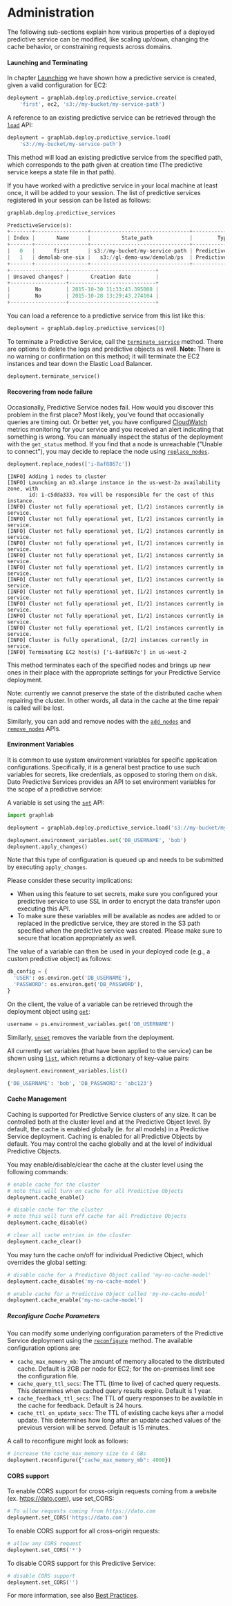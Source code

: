 <script src="../dato/js/recview.js"></script>
# Administration

The following sub-sections explain how various properties of a deployed predictive service can be modified, like scaling up/down, changing the cache behavior, or constraining requests across domains.

#### Launching and Terminating

In chapter [Launching](pred-launching.md) we have shown how a predictive service is created, given a valid configuration for EC2:

```python
deployment = graphlab.deploy.predictive_service.create(
    'first', ec2, 's3://my-bucket/my-service-path')
```

A reference to an existing predictive service can be retrieved through the [`load`](https://dato.com/products/create/docs/generated/graphlab.deploy.predictive_service.load.html) API:

```python
deployment = graphlab.deploy.predictive_service.load(
    's3://my-bucket/my-service-path')
```

This method will load an existing predictive service from the specified path, which corresponds to the path given at creation time (The predictive service keeps a state file in that path).

If you have worked with a predictive service in your local machine at least once, it will be added to your session. The list of predictive services registered in your session  can be listed as follows:

```python
graphlab.deploy.predictive_services
```

```python
PredictiveService(s):
+-------+-----------------+--------------------------------+-------------------+
| Index |       Name      |          State_path            |        Type       |
+-------+-----------------+--------------------------------+-------------------+
|   0   |      first      | s3://my-bucket/my-service-path | PredictiveService |
|   1   | demolab-one-six |   s3://gl-demo-usw/demolab/ps  | PredictiveService |
+-------+-----------------+--------------------------------+-------------------+
+------------------+----------------------------+
| Unsaved changes? |       Creation date        |
+------------------+----------------------------+
|        No        | 2015-10-30 11:33:43.395008 |
|        No        | 2015-10-28 13:29:43.274104 |
+------------------+----------------------------+
```

You can load a reference to a predictive service from this list like this:

```python
deployment = graphlab.deploy.predictive_services[0]
```

To terminate a Predictive Service, call the [`terminate_service`](https://dato.com/products/create/docs/generated/graphlab.deploy.PredictiveService.terminate_service.html) method. There are options to delete the logs and predictive objects as well. **Note:** There is no warning or confirmation on this method; it will terminate the EC2 instances and tear down the Elastic Load Balancer.

```python
deployment.terminate_service()
```

#### Recovering from node failure

Occasionally, Predictive Service nodes fail. How would you discover this problem in the first place? Most likely, you’ve found that occasionally queries are timing out. Or better yet, you have configured [CloudWatch](http://aws.amazon.com/cloudwatch/) metrics monitoring for your service and you received an alert indicating that something is wrong. You can manually inspect the status of the deployment with the `get_status` method. If you find that a node is unreachable ("Unable to connect"), you may decide to replace the node using [`replace_nodes`](https://dato.com/products/create/docs/generated/graphlab.deploy.PredictiveService.replace_nodes.html).

```python
deployment.replace_nodes(['i-8af8867c'])
```

```
[INFO] Adding 1 nodes to cluster
[INFO] Launching an m3.xlarge instance in the us-west-2a availability zone, with
       id: i-c5dda333. You will be responsible for the cost of this instance.
[INFO] Cluster not fully operational yet, [1/2] instances currently in service.
[INFO] Cluster not fully operational yet, [1/2] instances currently in service.
[INFO] Cluster not fully operational yet, [1/2] instances currently in service.
[INFO] Cluster not fully operational yet, [1/2] instances currently in service.
[INFO] Cluster not fully operational yet, [1/2] instances currently in service.
[INFO] Cluster not fully operational yet, [1/2] instances currently in service.
[INFO] Cluster not fully operational yet, [1/2] instances currently in service.
[INFO] Cluster not fully operational yet, [1/2] instances currently in service.
[INFO] Cluster not fully operational yet, [1/2] instances currently in service.
[INFO] Cluster not fully operational yet, [1/2] instances currently in service.
[INFO] Cluster not fully operational yet, [1/2] instances currently in service.
[INFO] Cluster is fully operational, [2/2] instances currently in service.
[INFO] Terminating EC2 host(s) ['i-8af8867c'] in us-west-2
```

This method terminates each of the specified nodes and brings up new ones in their place with the appropriate settings for your Predictive Service deployment.

Note: currently we cannot preserve the state of the distributed cache when repairing the cluster. In other words, all data in the cache at the time repair is called will be lost.

Similarly, you can add and remove nodes with the [`add_nodes`](https://dato.com/products/create/docs/generated/graphlab.deploy.PredictiveService.add_nodes.html) and [`remove_nodes`](https://dato.com/products/create/docs/generated/graphlab.deploy.PredictiveService.remove_nodes.html) APIs.

#### Environment Variables

It is common to use system environment variables for specific application configurations. Specifically, it is a general best practice to use such variables for secrets, like credentials, as opposed to storing them on disk. Dato Predictive Services provides an API to set environment variables for the scope of a predictive service:

A variable is set using the [`set`](https://dato.com/products/create/docs/generated/graphlab.deploy.PredictiveService.environment_variables.set.html) API:

```python
import graphlab

deployment = graphlab.deploy.predictive_service.load('s3://my-bucket/my-service-path')

deployment.environment_variables.set('DB_USERNAME', 'bob')
deployment.apply_changes()
```

Note that this type of configuration is queued up and needs to be submitted by executing `apply_changes`.

Please consider these security implications:
* When using this feature to set secrets, make sure you configured your predictive service to use SSL in order to encrypt the data transfer upon executing this API.
* To make sure these variables will be available as nodes are added to or replaced in the predictive service, they are stored in the S3 path specified when the predictive service was created. Please make sure to secure that location appropriately as well.

The value of a variable can then be used in your deployed code (e.g., a custom predictive object) as follows:

```python
db_config = {
  'USER': os.environ.get('DB_USERNAME'),
  'PASSWORD': os.environ.get('DB_PASSWORD'),
}
```

On the client, the value of a variable can be retrieved through the deployment object using [`get`](https://dato.com/products/create/docs/generated/graphlab.deploy.PredictiveService.environment_variables.get.html):

```python
username = ps.environment_variables.get('DB_USERNAME')
```

Similarly, [`unset`](https://dato.com/products/create/docs/generated/graphlab.deploy.PredictiveService.environment_variables.unset.html) removes the variable from the deployment.

All currently set variables (that have been applied to the service) can be shown using [`list`](https://dato.com/products/create/docs/generated/graphlab.deploy.PredictiveService.environment_variables.list.html), which returns a dictionary of key-value pairs:

```python
deployment.environment_variables.list()
```

```python
{'DB_USERNAME': 'bob', 'DB_PASSWORD': 'abc123'}
```

#### Cache Management

Caching is supported for Predictive Service clusters of any size. It can be controlled both at the cluster level and at the Predictive Object level. By default, the cache is enabled globally (ie. for all models) in a Predictive Service deployment. Caching is enabled for all Predictive Objects by default. You may control the cache globally and at the level of individual Predictive Objects.

You may enable/disable/clear the cache at the cluster level using the following commands:

```python
# enable cache for the cluster
# note this will turn on cache for all Predictive Objects
deployment.cache_enable()

# disable cache for the cluster
# note this will turn off cache for all Predictive Objects
deployment.cache_disable()

# clear all cache entries in the cluster
deployment.cache_clear()
```

You may turn the cache on/off for individual Predictive Object, which overrides the global setting:

```python
# disable cache for a Predictive Object called 'my-no-cache-model'
deployment.cache_disable('my-no-cache-model')

# enable cache for a Predictive Object called 'my-no-cache-model'
deployment.cache_enable('my-no-cache-model')
```

##### Reconfigure Cache Parameters

You can modify some underlying configuration parameters of the Predictive Service deployment using the [`reconfigure`](https://dato.com/products/create/docs/generated/graphlab.deploy.PredictiveService.reconfigure.html) method. The available configuration options are:

- `cache_max_memory_mb`: The amount of memory allocated to the distributed cache. Default is 2GB per node for EC2; for the on-premises limit see the configuration file.
- `cache_query_ttl_secs`: The TTL (time to live) of cached query requests. This determines when cached query results expire. Default is 1 year.
- `cache_feedback_ttl_secs`: The TTL of query responses to be available in the cache for feedback. Default is 24 hours.
- `cache_ttl_on_update_secs`: The TTL of existing cache keys after a model update. This determines how long after an update cached values of the previous version will be served. Default is 15 minutes.

A call to reconfigure might look as follows:

```python
# increase the cache_max_memory size to 4 GBs
deployment.reconfigure({"cache_max_memory_mb": 4000})
```

#### CORS support

To enable CORS support for cross-origin requests coming from a website (ex. https://dato.com), use set_CORS:

```python
# To allow requests coming from https://dato.com
deployment.set_CORS('https://dato.com')
```

To enable CORS support for all cross-origin requests:

```python
# allow any CORS request
deployment.set_CORS('*')
```

To disable CORS support for this Predictive Service:

```python
# disable CORS support
deployment.set_CORS('')
```

For more information, see also [Best Practices](pred-security.md#crossorigin-resource-sharing).
